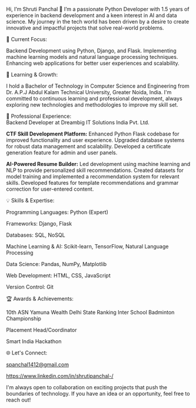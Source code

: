 Hi, I’m Shruti Panchal 👋
I’m a passionate Python Developer with 1.5 years of experience in backend development and a keen interest in AI and data science. My journey in the tech world has been driven by a desire to create innovative and impactful projects that solve real-world problems.

🔭 Current Focus:

Backend Development using Python, Django, and Flask.
Implementing machine learning models and natural language processing techniques.
Enhancing web applications for better user experiences and scalability.

🌱 Learning & Growth:

I hold a Bachelor of Technology in Computer Science and Engineering from Dr. A.P.J Abdul Kalam Technical University, Greater Noida, India. I'm committed to continuous learning and professional development, always exploring new technologies and methodologies to improve my skill set.

💼 Professional Experience:   
Backend Developer at Dreambig IT Solutions India Pvt. Ltd.

**CTF Skill Development Platform:**
Enhanced Python Flask codebase for improved functionality and user experience.
Upgraded database systems for robust data management and scalability.
Developed a certificate generation feature for admin and user panels.

**AI-Powered Resume Builder:**
Led development using machine learning and NLP to provide personalized skill recommendations.
Created datasets for model training and implemented a recommendation system for relevant skills.
Developed features for template recommendations and grammar correction for user-entered content.

💡 Skills & Expertise:

Programming Languages: Python (Expert)

Frameworks: Django, Flask

Databases: SQL, NoSQL

Machine Learning & AI: Scikit-learn, TensorFlow, Natural Language Processing

Data Science: Pandas, NumPy, Matplotlib

Web Development: HTML, CSS, JavaScript

Version Control: Git

🏆 Awards & Achievements:

10th ASN Yamuna Wealth Delhi State Ranking Inter School Badminton Championship

Placement Head/Coordinator

Smart India Hackathon

🌐 Let's Connect:

spanchal1412@gmail.com

https://www.linkedin.com/in/shrutipanchal-/

I'm always open to collaboration on exciting projects that push the boundaries of technology. If you have an idea or an opportunity, feel free to reach out!

